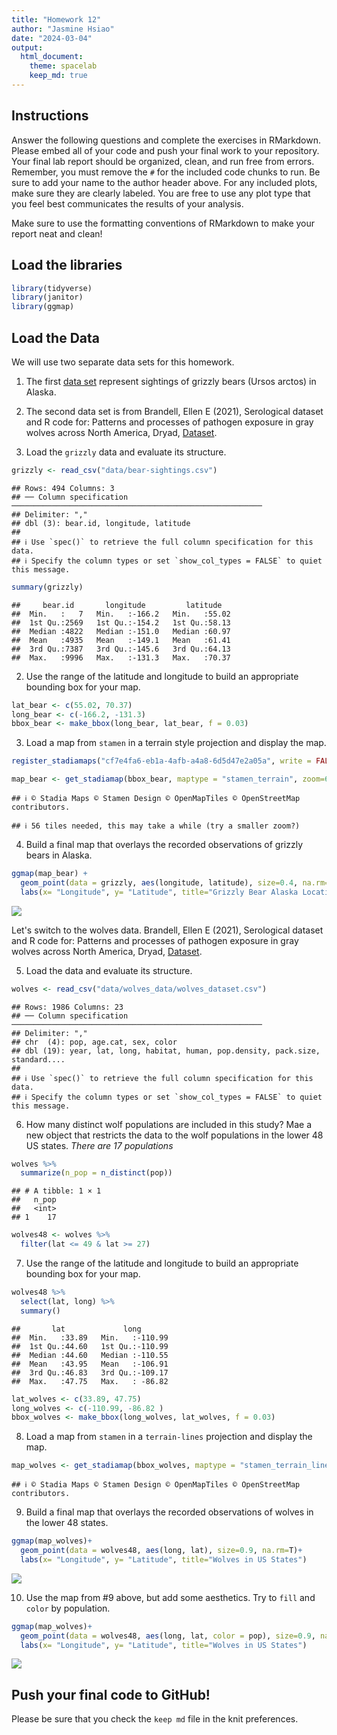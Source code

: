 ```yaml
---
title: "Homework 12"
author: "Jasmine Hsiao"
date: "2024-03-04"
output:
  html_document: 
    theme: spacelab
    keep_md: true
---
```




## Instructions
Answer the following questions and complete the exercises in RMarkdown. Please embed all of your code and push your final work to your repository. Your final lab report should be organized, clean, and run free from errors. Remember, you must remove the `#` for the included code chunks to run. Be sure to add your name to the author header above. For any included plots, make sure they are clearly labeled. You are free to use any plot type that you feel best communicates the results of your analysis.  

Make sure to use the formatting conventions of RMarkdown to make your report neat and clean!  

## Load the libraries  

```r
library(tidyverse)
library(janitor)
library(ggmap)
```

## Load the Data
We will use two separate data sets for this homework.  

1. The first [data set](https://rcweb.dartmouth.edu/~f002d69/workshops/index_rspatial.html) represent sightings of grizzly bears (Ursos arctos) in Alaska.  

2. The second data set is from Brandell, Ellen E (2021), Serological dataset and R code for: Patterns and processes of pathogen exposure in gray wolves across North America, Dryad, [Dataset](https://doi.org/10.5061/dryad.5hqbzkh51).  

1. Load the `grizzly` data and evaluate its structure.  

```r
grizzly <- read_csv("data/bear-sightings.csv")
```

```
## Rows: 494 Columns: 3
## ── Column specification ────────────────────────────────────────────────────────
## Delimiter: ","
## dbl (3): bear.id, longitude, latitude
## 
## ℹ Use `spec()` to retrieve the full column specification for this data.
## ℹ Specify the column types or set `show_col_types = FALSE` to quiet this message.
```

```r
summary(grizzly)
```

```
##     bear.id       longitude         latitude    
##  Min.   :   7   Min.   :-166.2   Min.   :55.02  
##  1st Qu.:2569   1st Qu.:-154.2   1st Qu.:58.13  
##  Median :4822   Median :-151.0   Median :60.97  
##  Mean   :4935   Mean   :-149.1   Mean   :61.41  
##  3rd Qu.:7387   3rd Qu.:-145.6   3rd Qu.:64.13  
##  Max.   :9996   Max.   :-131.3   Max.   :70.37
```

2. Use the range of the latitude and longitude to build an appropriate bounding box for your map. 

```r
lat_bear <- c(55.02, 70.37)
long_bear <- c(-166.2, -131.3)
bbox_bear <- make_bbox(long_bear, lat_bear, f = 0.03)
```


3. Load a map from `stamen` in a terrain style projection and display the map.  

```r
register_stadiamaps("cf7e4fa6-eb1a-4afb-a4a8-6d5d47e2a05a", write = FALSE)
```


```r
map_bear <- get_stadiamap(bbox_bear, maptype = "stamen_terrain", zoom=6)
```

```
## ℹ © Stadia Maps © Stamen Design © OpenMapTiles © OpenStreetMap contributors.
```

```
## ℹ 56 tiles needed, this may take a while (try a smaller zoom?)
```

4. Build a final map that overlays the recorded observations of grizzly bears in Alaska.  

```r
ggmap(map_bear) + 
  geom_point(data = grizzly, aes(longitude, latitude), size=0.4, na.rm=T) +
  labs(x= "Longitude", y= "Latitude", title="Grizzly Bear Alaska Locations")
```

![](hw12_files/figure-html/unnamed-chunk-7-1.png)<!-- -->

Let's switch to the wolves data. Brandell, Ellen E (2021), Serological dataset and R code for: Patterns and processes of pathogen exposure in gray wolves across North America, Dryad, [Dataset](https://doi.org/10.5061/dryad.5hqbzkh51).  

5. Load the data and evaluate its structure.  

```r
wolves <- read_csv("data/wolves_data/wolves_dataset.csv")
```

```
## Rows: 1986 Columns: 23
## ── Column specification ────────────────────────────────────────────────────────
## Delimiter: ","
## chr  (4): pop, age.cat, sex, color
## dbl (19): year, lat, long, habitat, human, pop.density, pack.size, standard....
## 
## ℹ Use `spec()` to retrieve the full column specification for this data.
## ℹ Specify the column types or set `show_col_types = FALSE` to quiet this message.
```

6. How many distinct wolf populations are included in this study? Mae a new object that restricts the data to the wolf populations in the lower 48 US states. _There are 17 populations_ 


```r
wolves %>% 
  summarize(n_pop = n_distinct(pop))
```

```
## # A tibble: 1 × 1
##   n_pop
##   <int>
## 1    17
```

```r
wolves48 <- wolves %>% 
  filter(lat <= 49 & lat >= 27)
```

7. Use the range of the latitude and longitude to build an appropriate bounding box for your map. 

```r
wolves48 %>% 
  select(lat, long) %>% 
  summary()
```

```
##       lat             long        
##  Min.   :33.89   Min.   :-110.99  
##  1st Qu.:44.60   1st Qu.:-110.99  
##  Median :44.60   Median :-110.55  
##  Mean   :43.95   Mean   :-106.91  
##  3rd Qu.:46.83   3rd Qu.:-109.17  
##  Max.   :47.75   Max.   : -86.82
```

```r
lat_wolves <- c(33.89, 47.75)
long_wolves <- c(-110.99, -86.82 )
bbox_wolves <- make_bbox(long_wolves, lat_wolves, f = 0.03)
```

8.  Load a map from `stamen` in a `terrain-lines` projection and display the map.  

```r
map_wolves <- get_stadiamap(bbox_wolves, maptype = "stamen_terrain_lines", zoom=5)
```

```
## ℹ © Stadia Maps © Stamen Design © OpenMapTiles © OpenStreetMap contributors.
```

9. Build a final map that overlays the recorded observations of wolves in the lower 48 states.  

```r
ggmap(map_wolves)+ 
  geom_point(data = wolves48, aes(long, lat), size=0.9, na.rm=T)+
  labs(x= "Longitude", y= "Latitude", title="Wolves in US States")
```

![](hw12_files/figure-html/unnamed-chunk-14-1.png)<!-- -->


10. Use the map from #9 above, but add some aesthetics. Try to `fill` and `color` by population.  

```r
ggmap(map_wolves)+ 
  geom_point(data = wolves48, aes(long, lat, color = pop), size=0.9, na.rm=T)+
  labs(x= "Longitude", y= "Latitude", title="Wolves in US States")
```

![](hw12_files/figure-html/unnamed-chunk-15-1.png)<!-- -->

## Push your final code to GitHub!
Please be sure that you check the `keep md` file in the knit preferences. 
